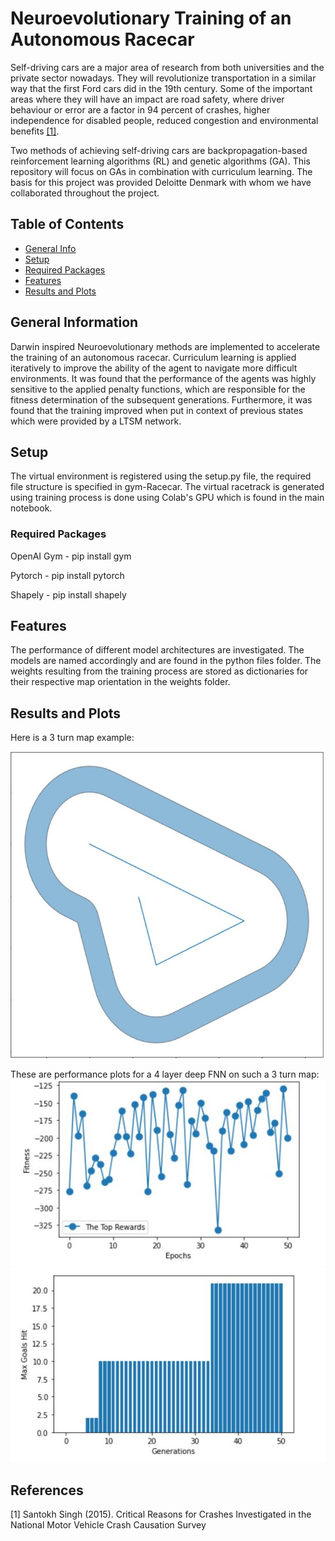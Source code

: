 # Neuroevolutionary Training of an Autonomous Racecar

Self-driving cars are a major area of research from both universities and the private sector nowadays. They will revolutionize transportation in a similar way that the first Ford cars did in the 19th century. Some of the important areas where they will have an impact are road safety, where driver behaviour or error are a factor in 94 percent of crashes, higher independence for disabled people, reduced congestion and environmental benefits [[1]](#1).

Two methods of achieving self-driving cars are backpropagation-based reinforcement learning algorithms (RL) and genetic algorithms (GA). This repository will focus on GAs in combination with curriculum learning. The basis for this project was provided Deloitte Denmark with whom we have collaborated throughout the project.



## Table of Contents
* [General Info](#general-information)
* [Setup](#setup)
* [Required Packages](#required-packages)
* [Features](#features)
* [Results and Plots](#results-and-plots)



## General Information

Darwin inspired Neuroevolutionary methods are implemented to accelerate the training of an autonomous racecar. Curriculum learning is applied iteratively to improve the ability of the agent to navigate more difficult environments. It was found that the performance of the agents was highly sensitive to the applied penalty functions, which are responsible for the fitness determination of the subsequent generations. Furthermore, it was found that the training improved when put in context of previous states which were provided by a LTSM network.  

## Setup
The virtual environment is registered using the setup.py file, the required file structure is specified in gym-Racecar. The virtual racetrack is generated using  training process is done using Colab's GPU which is found in the main notebook. 

### Required Packages

OpenAI Gym - pip install gym

Pytorch - pip install pytorch

Shapely - pip install shapely


## Features
The performance of different model architectures are investigated. The models are named accordingly and are found in the python files folder. The weights resulting from the training process are stored as dictionaries for their respective map orientation in the weights folder.


## Results and Plots
Here is a 3 turn map example:

![3 Turn Map Example](https://github.com/PNikoui/Racecar/blob/Fall_2020/Images/Maps/Map3.JPG)

These are performance plots for a 4 layer deep FNN on such a 3 turn map: 
![Fitness Plot for 3 Turn Map with Vanilla Network](https://github.com/PNikoui/Racecar/blob/Fall_2020/Images/51%20Generations%20Vanilla/Fitness3.JPG)
![Goals Plot for 3 Turn Map with Vanilla Network](https://github.com/PNikoui/Racecar/blob/Fall_2020/Images/51%20Generations%20Vanilla/Goal3.JPG)



## References
<a id="1">[1]</a> 
Santokh Singh (2015). 
Critical Reasons for Crashes Investigated in the National Motor Vehicle Crash Causation Survey
